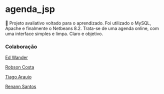 # agenda_jsp

📅 Projeto avaliativo voltado para o aprendizado. Foi utilizado o MySQL, Apache e finalmente o Netbeans 8.2.
Trata-se de uma agenda online, com uma interface simples e limpa. Claro e objetivo.

### Colaboração

[Ed Wander](https://github.com/Edy940)

[Robson Costa](https://github.com/RobsonCostaRbn)

[Tiago Araujo](https://github.com/tiagoarasi)

[Renann Santos](https://github.com/Renann1)
